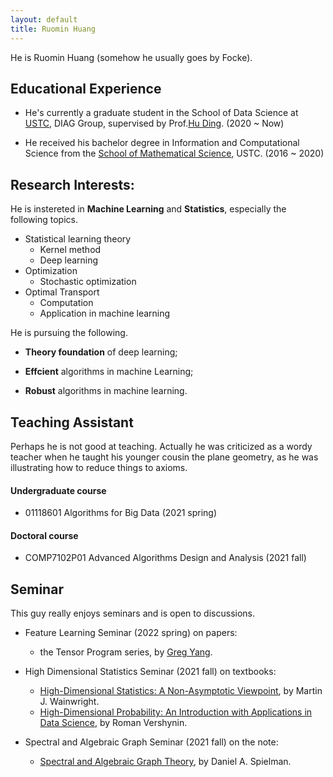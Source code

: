 ```yaml
---
layout: default
title: Ruomin Huang
---
```

He is Ruomin Huang (somehow he usually goes by Focke). 

## Educational Experience

* He's currently a graduate student in the School of Data Science at [USTC][1], DIAG Group, supervised by Prof.[Hu Ding][2]. (2020 ~ Now)

* He received his bachelor degree in Information and Computational Science from the [School of Mathematical Science][3], USTC. (2016 ~ 2020)



## Research Interests:
He is instereted in **Machine Learning** and **Statistics**, especially the following topics.
- Statistical learning theory
    - Kernel method
    - Deep learning
- Optimization
    - Stochastic optimization
- Optimal Transport
    - Computation
    - Application in machine learning

He is pursuing the following.

* **Theory foundation** of deep learning;

* **Effcient** algorithms in machine Learning;

*  **Robust** algorithms in machine learning.

## Teaching Assistant
Perhaps he is not good at teaching. Actually he was criticized as a wordy teacher when he taught his younger cousin the plane geometry, as he was illustrating how to reduce things to axioms.

#### Undergraduate course
* 01118601 Algorithms for Big Data (2021 spring) 

#### Doctoral course
* COMP7102P01 Advanced Algorithms Design and Analysis (2021 fall)

## Seminar

This guy really enjoys seminars and is open to discussions.

- Feature Learning Seminar (2022 spring) on papers:
    - the Tensor Program series, by [Greg Yang](https://www.microsoft.com/en-us/research/people/gregyang/).

- High Dimensional Statistics Seminar (2021 fall) on textbooks:
    - [High-Dimensional Statistics: A Non-Asymptotic Viewpoint][4], by Martin J. Wainwright. 
    - [High-Dimensional Probability: An Introduction with Applications in Data Science][5], by Roman Vershynin.
- Spectral and Algebraic Graph Seminar (2021 fall) on the note:
    - [Spectral and Algebraic Graph Theory][6], by Daniel A. Spielman.




[1]: http://en.ustc.edu.cn/
[2]: http://staff.ustc.edu.cn/~huding/index.html
[3]: http://math.ustc.edu.cn/ENGLISH/list.htm
[4]:https://www.cambridge.org/core/books/highdimensional-statistics/8A91ECEEC38F46DAB53E9FF8757C7A4E
[5]:https://www.math.uci.edu/~rvershyn/papers/HDP-book/HDP-book.html#
[6]:http://cs-www.cs.yale.edu/homes/spielman/sagt/